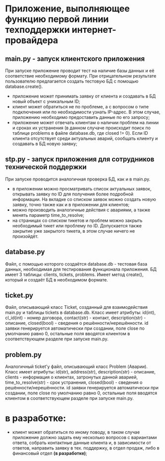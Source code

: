 # Приложение, выполняющее функцию первой линии техподдержки интернет-провайдера


## main.py - запуск клиентского приложения
  При запуске приложение проводит тест на наличие базы данных и её соответствие необходимому формату. При отрицательном результате пользователю предлагается создать тестовую БД с помощью database.create().
- приложение может принимать заявку от клиента и создавать в БД новый объект с уникальным ID;
- клиент может обратиться не по проблеме, а с вопросом о типе подключения или по необходимости узнать IP-адрес. В этом случае, приложению необходимо предоставить данные по его запросу;
- приложение может отвечать клиентам о наличии проблем на линии и сроках их устранения (в данном случаче происходит поиск по таблице problems в файле database.db, где closed != 0). Если ID клиента отсутствует среди актуальных аварий, сообщать клиенту и создавать в БД новую заявку;

## stp.py - запуск приложения для сотрудников технической поддержки
  При запуске проводится аналогичная проверка БД, как и в main.py.
- в приложении можно просматривать список актуальных заявок, открывать заявку по ID для получения более подробной информации. На вкладке со списком заявок можно создать новую заявку, точно также как и в приложении для клиентов;
- можно производить аналогичные действия с авариями, а также менять параметр time_to_resolve;
- на страницах со списком тикетов и проблем можно закрыть необходимый тикет или проблему по ID. Допускается также закрытие уже закрытого тикета, в этом случае ничего не произойдёт.

## database.py
Файл, с помощью которого создаётся database.db - тестовая база данных, необходимая для тестирования функционала приложения. БД имеет 3 таблицы: clients, tickets, problems.
Имеет метод create(), который и создаёт БД в необходимом формате.

## ticket.py
Файл, описывающий класс Ticket, созданный для взаимодействия main.py и таблицы tickets в database.db. 
Класс имеет атрибуты: id(int), cl_id(int) - номер договора, contact(str) - контакт, description(str) - описание, closed(bool) - сведения о решённости/нерешённости. 
id заявки генерируется автоматически при создании, поле close по умолчанию равно 0, остальные поля вводятся клиентом в соответствующем разделе при запуске main.py.

## problem.py
Аналогичный ticket'у файл, описывающий класс Problem (Аварии).
Класс имеет атрибуты: id(str), address(str), description(str) - описание, clients - информация о клиентах, затронутых данной аварией, time_to_resolve(str) - срок устранения, closed(bool) - сведения о решённости/нерешённости. 
id заявки генерируется автоматически при создании, поле close по умолчанию равно 0, остальные поля вводятся клиентом в соответствующем разделе при запуске main.py.


# в разработке:
- клиент может обратиться по иному поводу, в таком случае приложение должно задать ему несколько вопросов с вариантами ответа, собрать контактные данные клиента и, в зависимости от ответов, направить заявку в тех. поддержку, в отдел продаж, либо в финансовый отдел **(в разработке)**;
